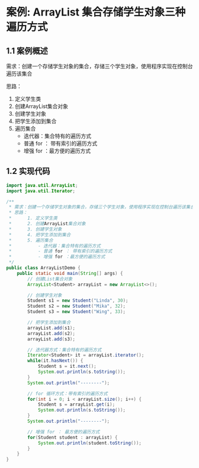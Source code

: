 # 案例: ArrayList 集合存储学生对象三种遍历方式

## 1.1 案例概述

需求：创建一个存储学生对象的集合，存储三个学生对象，使用程序实现在控制台遍历该集合

思路：

1. 定义学生类
2. 创建ArrayList集合对象
3. 创建学生对象
4. 把学生添加到集合
5. 遍历集合
   - 迭代器：集合特有的遍历方式
   - 普通 for ： 带有索引的遍历方式
   - 增强 for ：最方便的遍历方式

## 1.2 实现代码

```java
import java.util.ArrayList;
import java.util.Iterator;

/**
 * 需求：创建一个存储学生对象的集合，存储三个学生对象，使用程序实现在控制台遍历该集合
 * 思路：
 *      1. 定义学生类
 *      2. 创建ArrayList集合对象
 *      3. 创建学生对象
 *      4. 把学生添加到集合
 *      5. 遍历集合
 *          - 迭代器：集合特有的遍历方式
 *          - 普通 for ： 带有索引的遍历方式
 *          - 增强 for ：最方便的遍历方式
 */
public class ArrayListDemo {
    public static void main(String[] args) {
        // 创建List集合对象
        ArrayList<Student> arrayList = new ArrayList<>();

        // 创建学生对象
        Student s1 = new Student("Linda", 30);
        Student s2 = new Student("Mika", 32);
        Student s3 = new Student("Wing", 33);

        // 把学生添加到集合
        arrayList.add(s1);
        arrayList.add(s2);
        arrayList.add(s3);

        // 迭代器方式：集合特有的遍历方式
        Iterator<Student> it = arrayList.iterator();
        while(it.hasNext()) {
            Student s = it.next();
            System.out.println(s.toString());
        }
        System.out.println("--------");

        // for 循环方式：带有索引的遍历方式
        for(int i = 0; i < arrayList.size(); i++) {
            Student s = arrayList.get(i);
            System.out.println(s.toString());
        }
        System.out.println("--------");

        // 增强 for ： 最方便的遍历方式
        for(Student student : arrayList) {
            System.out.println(student.toString());
        }
    }
}
```
